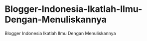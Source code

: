 # Blogger-Indonesia-Ikatlah-Ilmu-Dengan-Menuliskannya
Blogger Indonesia Ikatlah Ilmu Dengan Menuliskannya
